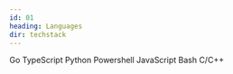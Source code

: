 ```yaml
---
id: 01
heading: Languages
dir: techstack
---
```

Go
TypeScript
Python
Powershell
JavaScript
Bash
C/C++